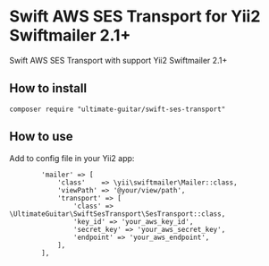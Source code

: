# Swift AWS SES Transport for Yii2 Swiftmailer 2.1+

 Swift AWS SES Transport with support Yii2 Swiftmailer 2.1+

## How to install

`composer require "ultimate-guitar/swift-ses-transport"`

## How to use

Add to config file in your Yii2 app:


            'mailer' => [
                'class'    => \yii\swiftmailer\Mailer::class,
                'viewPath' => '@your/view/path',
                'transport' => [
                    'class' => \UltimateGuitar\SwiftSesTransport\SesTransport::class,
                    'key_id' => 'your_aws_key_id',
                    'secret_key' => 'your_aws_secret_key',
                    'endpoint' => 'your_aws_endpoint',
                ],
            ],

